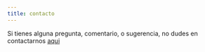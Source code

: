 ```yaml
---
title: contacto
---
```


Si tienes alguna pregunta, comentario, o sugerencia, no dudes en contactarnos [aqui](mailto:fernandopalafox@utexas.edu)